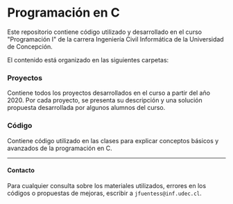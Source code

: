 # Programación en C
Este repositorio contiene código utilizado y desarrollado en el curso "Programación I" de la carrera Ingeniería Civil Informática de la Universidad de Concepción.

El contenido está organizado en las siguientes carpetas:

### Proyectos
Contiene todos los proyectos desarrollados en el curso a partir del año 2020. Por cada proyecto, se presenta su descripción y una solución propuesta desarrollada por algunos alumnos del curso.

### Código
Contiene código utilizado en las clases para explicar conceptos básicos y avanzados de la programación en C.

--- 

#### Contacto
Para cualquier consulta sobre los materiales utilizados, errores en los códigos o propuestas de mejoras, escribir a `jfuentess@inf.udec.cl`.
